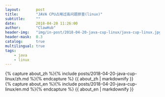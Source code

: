 ```yaml
---
layout:       post
title:        "JAVA CPU占用过高问题排查(linux)"
subtitle:     ""
date:         2018-04-20 11:26:00
author:       "ClawHub"
header-img:   "img/in-post/2018-04-20-java-cup-linux/java-cup-linux.jpg"
header-mask:  0.3
catalog:      true
multilingual: true
tags:
    - java
    - linux
---
```


<!-- Chinese Version -->
<div class="zh post-container">
    {% capture about_zh %}{% include posts/2018-04-20-java-cup-linux/zh.md %}{% endcapture %}
    {{ about_zh | markdownify }}
</div>

<!-- English Version -->
<div class="en post-container">
    {% capture about_en %}{% include posts/2018-04-20-java-cup-linux/en.md %}{% endcapture %}
    {{ about_en | markdownify }}
</div>

